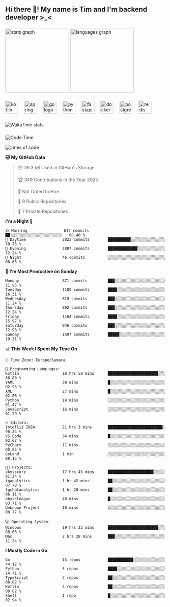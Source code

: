 <h2 align="left">Hi there 👋! My name is Tim and I'm backend developer >_<</h2>

###

<div align="left">
  <img src="https://github-readme-stats-qilm.vercel.app/api?username=intezya&hide_title=false&hide_rank=false&show_icons=true&include_all_commits=true&count_private=true&disable_animations=false&theme=omni&locale=en&hide_border=true&order=1&show=prs_merged&hide=issues" height="200" alt="stats graph"  />
  <img src="https://github-readme-stats-qilm.vercel.app/api/top-langs?username=intezya&locale=en&hide_title=false&layout=donut&langs_count=5&theme=omni&hide_border=true&order=2&exclude_repo=github-readme-stats&hide=mako" height="200" alt="languages graph"  />
</div>

###

<div align="left">
  <img src="https://img.shields.io/badge/Kotlin-7F52FF?logo=kotlin&logoColor=white&style=for-the-badge" height="40" alt="kotlin logo"  />
  <img width="12" />
  <img src="https://img.shields.io/badge/Spring-6DB33F?logo=spring&logoColor=black&style=for-the-badge" height="40" alt="spring logo"  />
  <img width="12" />
  <img src="https://img.shields.io/badge/Go-00ADD8?logo=go&logoColor=white&style=for-the-badge" height="40" alt="go logo"  />
  <img width="12" />
  <img src="https://img.shields.io/badge/Python-3776AB?logo=python&logoColor=white&style=for-the-badge" height="40" alt="python logo"  />
  <img width="12" />
  <img src="https://img.shields.io/badge/FastAPI-009688?logo=fastapi&logoColor=white&style=for-the-badge" height="40" alt="fastapi logo"  />
  <img width="12" />
  <img src="https://img.shields.io/badge/Docker-2496ED?logo=docker&logoColor=white&style=for-the-badge" height="40" alt="docker logo"  />
  <img width="12" />
  <img src="https://img.shields.io/badge/PostgreSQL-4169E1?logo=postgresql&logoColor=white&style=for-the-badge" height="40" alt="postgresql logo"  />
  <img width="12" />
  <img src="https://img.shields.io/badge/Redis-DC382D?logo=redis&logoColor=white&style=for-the-badge" height="40" alt="redis logo"  />
</div>

###

<picture>
	<source
		srcset="https://github-readme-stats-qilm.vercel.app/api/wakatime?username=intezya&theme=omni&layout=compact&hide_border=true"
		media="(prefers-color-scheme: dark)%2C (prefers-color-scheme: no-preference)"
	/>
	<img alt="WakaTime stats" src="https://github-readme-stats-qilm.vercel.app/api/wakatime?username=intezya&theme=omni&layout=compact&hide_border=true&"/>
</picture>

###

<!--START_SECTION:waka-->
![Code Time](http://img.shields.io/badge/Code%20Time-549%20hrs%2017%20mins-blue)

![Lines of code](https://img.shields.io/badge/From%20Hello%20World%20I%27ve%20Written-891.1%20thousand%20lines%20of%20code-blue)

**🐱 My GitHub Data** 

> 📦 39.3 kB Used in GitHub's Storage 
 > 
> 🏆 349 Contributions in the Year 2025
 > 
> 🚫 Not Opted to Hire
 > 
> 📜 9 Public Repositories 
 > 
> 🔑 7 Private Repositories 
 > 
**I'm a Night 🦉** 

```text
🌞 Morning                612 commits         ██░░░░░░░░░░░░░░░░░░░░░░░   08.40 % 
🌆 Daytime                2823 commits        ██████████░░░░░░░░░░░░░░░   38.73 % 
🌃 Evening                3807 commits        █████████████░░░░░░░░░░░░   52.24 % 
🌙 Night                  46 commits          ░░░░░░░░░░░░░░░░░░░░░░░░░   00.63 % 
```
📅 **I'm Most Productive on Sunday** 

```text
Monday                   871 commits         ███░░░░░░░░░░░░░░░░░░░░░░   11.95 % 
Tuesday                  1189 commits        ████░░░░░░░░░░░░░░░░░░░░░   16.31 % 
Wednesday                819 commits         ███░░░░░░░░░░░░░░░░░░░░░░   11.24 % 
Thursday                 892 commits         ███░░░░░░░░░░░░░░░░░░░░░░   12.24 % 
Friday                   1164 commits        ████░░░░░░░░░░░░░░░░░░░░░   15.97 % 
Saturday                 946 commits         ███░░░░░░░░░░░░░░░░░░░░░░   12.98 % 
Sunday                   1407 commits        █████░░░░░░░░░░░░░░░░░░░░   19.31 % 
```


📊 **This Week I Spent My Time On** 

```text
🕑︎ Time Zone: Europe/Samara

💬 Programming Languages: 
Kotlin                   18 hrs 58 mins      ██████████████████████░░░   86.80 % 
YAML                     38 mins             █░░░░░░░░░░░░░░░░░░░░░░░░   02.93 % 
XML                      27 mins             █░░░░░░░░░░░░░░░░░░░░░░░░   02.06 % 
Python                   19 mins             ░░░░░░░░░░░░░░░░░░░░░░░░░   01.47 % 
JavaScript               16 mins             ░░░░░░░░░░░░░░░░░░░░░░░░░   01.29 % 

🔥 Editors: 
IntelliJ IDEA            21 hrs 3 mins       ████████████████████████░   96.34 % 
VS Code                  34 mins             █░░░░░░░░░░░░░░░░░░░░░░░░   02.67 % 
PyCharm                  11 mins             ░░░░░░░░░░░░░░░░░░░░░░░░░   00.85 % 
GoLand                   1 min               ░░░░░░░░░░░░░░░░░░░░░░░░░   00.15 % 

🐱‍💻 Projects: 
abysscore                17 hrs 45 mins      ████████████████████░░░░░   81.24 % 
tganalytics              1 hr 42 mins        ██░░░░░░░░░░░░░░░░░░░░░░░   07.78 % 
tgchatanalytics          1 hr 20 mins        ██░░░░░░░░░░░░░░░░░░░░░░░   06.11 % 
abyssleague              48 mins             █░░░░░░░░░░░░░░░░░░░░░░░░   03.71 % 
Unknown Project          10 mins             ░░░░░░░░░░░░░░░░░░░░░░░░░   00.77 % 

💻 Operating System: 
Windows                  19 hrs 23 mins      ██████████████████████░░░   88.66 % 
Mac                      2 hrs 28 mins       ███░░░░░░░░░░░░░░░░░░░░░░   11.34 % 
```

**I Mostly Code in Go** 

```text
Go                       15 repos            ███████████░░░░░░░░░░░░░░   44.12 % 
Python                   5 repos             ████░░░░░░░░░░░░░░░░░░░░░   14.71 % 
TypeScript               3 repos             ██░░░░░░░░░░░░░░░░░░░░░░░   08.82 % 
Kotlin                   3 repos             ██░░░░░░░░░░░░░░░░░░░░░░░   08.82 % 
Shell                    1 repo              █░░░░░░░░░░░░░░░░░░░░░░░░   02.94 % 
```




<!--END_SECTION:waka-->
